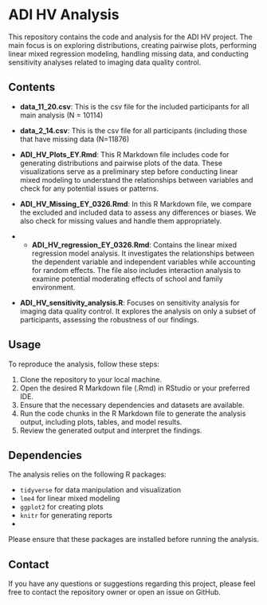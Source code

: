 # ADI HV Analysis

This repository contains the code and analysis for the ADI HV project. The main focus is on exploring distributions, creating pairwise plots, performing linear mixed regression modeling, handling missing data, and conducting sensitivity analyses related to imaging data quality control.

## Contents

- **data_11_20.csv**: This is the csv file for the included participants for all main analysis (N = 10114)
- **data_2_14.csv**: This is the csv file for all participants (including those that have missing data (N=11876) 

- **ADI_HV_Plots_EY.Rmd**: This R Markdown file includes code for generating distributions and pairwise plots of the data. These visualizations serve as a preliminary step before conducting linear mixed modeling to understand the relationships between variables and check for any potential issues or patterns.

- **ADI_HV_Missing_EY_0326.Rmd**: In this R Markdown file, we compare the excluded and included data to assess any differences or biases. We also check for missing values and handle them appropriately.

- - **ADI_HV_regression_EY_0326.Rmd**: Contains the linear mixed regression model analysis. It investigates the relationships between the dependent variable and independent variables while accounting for random effects. The file also includes interaction analysis to examine potential moderating effects of school and family environment.

- **ADI_HV_sensitivity_analysis.R**: Focuses on sensitivity analysis for imaging data quality control. It explores the analysis on only a subset of participants, assessing the robustness of our findings.

## Usage

To reproduce the analysis, follow these steps:

1. Clone the repository to your local machine.
2. Open the desired R Markdown file (.Rmd) in RStudio or your preferred IDE.
3. Ensure that the necessary dependencies and datasets are available.
4. Run the code chunks in the R Markdown file to generate the analysis output, including plots, tables, and model results.
5. Review the generated output and interpret the findings.

## Dependencies

The analysis relies on the following R packages:

- `tidyverse` for data manipulation and visualization
- `lme4` for linear mixed modeling
- `ggplot2` for creating plots
- `knitr` for generating reports
- 

Please ensure that these packages are installed before running the analysis.


## Contact

If you have any questions or suggestions regarding this project, please feel free to contact the repository owner or open an issue on GitHub.
